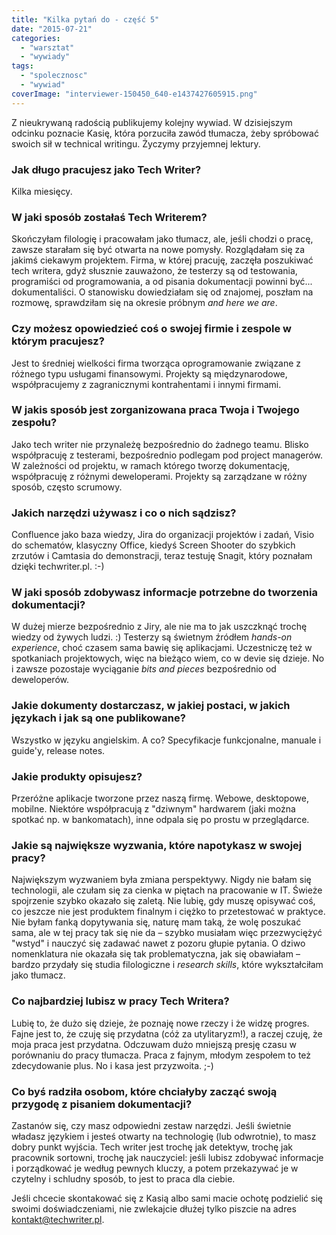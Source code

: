 ```yaml
---
title: "Kilka pytań do - część 5"
date: "2015-07-21"
categories: 
  - "warsztat"
  - "wywiady"
tags: 
  - "spolecznosc"
  - "wywiad"
coverImage: "interviewer-150450_640-e1437427605915.png"
---
```


Z nieukrywaną radością publikujemy kolejny wywiad. W dzisiejszym odcinku poznacie Kasię, która porzuciła zawód tłumacza, żeby spróbować swoich sił w technical writingu. Życzymy przyjemnej lektury.

### Jak długo pracujesz jako Tech Writer?

Kilka miesięcy.

### W jaki sposób zostałaś Tech Writerem?

Skończyłam filologię i pracowałam jako tłumacz, ale, jeśli chodzi o pracę, zawsze starałam się być otwarta na nowe pomysły. Rozglądałam się za jakimś ciekawym projektem. Firma, w której pracuję, zaczęła poszukiwać tech writera, gdyż słusznie zauważono, że testerzy są od testowania, programiści od programowania, a od pisania dokumentacji powinni być... dokumentaliści. O stanowisku dowiedziałam się od znajomej, poszłam na rozmowę, sprawdziłam się na okresie próbnym _and here we are_.

### Czy możesz opowiedzieć coś o swojej firmie i zespole w którym pracujesz?

Jest to średniej wielkości firma tworząca oprogramowanie związane z różnego typu usługami finansowymi. Projekty są międzynarodowe, współpracujemy z zagranicznymi kontrahentami i innymi firmami.

### W jakis sposób jest zorganizowana praca Twoja i Twojego zespołu?

Jako tech writer nie przynależę bezpośrednio do żadnego teamu. Blisko współpracuję z testerami, bezpośrednio podlegam pod project managerów. W zależności od projektu, w ramach którego tworzę dokumentację, współpracuję z różnymi deweloperami. Projekty są zarządzane w różny sposób, często scrumowy.

### Jakich narzędzi używasz i co o nich sądzisz?

Confluence jako baza wiedzy, Jira do organizacji projektów i zadań, Visio do schematów, klasyczny Office, kiedyś Screen Shooter do szybkich zrzutów i Camtasia do demonstracji, teraz testuję Snagit, który poznałam dzięki techwriter.pl. :-)

### W jaki sposób zdobywasz informacje potrzebne do tworzenia dokumentacji?

W dużej mierze bezpośrednio z Jiry, ale nie ma to jak uszczknąć trochę wiedzy od żywych ludzi. :) Testerzy są świetnym źródłem _hands-on experience_, choć czasem sama bawię się aplikacjami. Uczestniczę też w spotkaniach projektowych, więc na bieżąco wiem, co w devie się dzieje. No i zawsze pozostaje wyciąganie _bits and pieces_ bezpośrednio od deweloperów.

### Jakie dokumenty dostarczasz, w jakiej postaci, w jakich językach i jak są one publikowane?

Wszystko w języku angielskim. A co? Specyfikacje funkcjonalne, manuale i guide'y, release notes.

### Jakie produkty opisujesz?

Przeróżne aplikacje tworzone przez naszą firmę. Webowe, desktopowe, mobilne. Niektóre współpracują z "dziwnym" hardwarem (jaki można spotkać np. w bankomatach), inne odpala się po prostu w przeglądarce.

### Jakie są największe wyzwania, które napotykasz w swojej pracy?

Największym wyzwaniem była zmiana perspektywy. Nigdy nie bałam się technologii, ale czułam się za cienka w piętach na pracowanie w IT. Świeże spojrzenie szybko okazało się zaletą. Nie lubię, gdy muszę opisywać coś, co jeszcze nie jest produktem finalnym i ciężko to przetestować w praktyce. Nie byłam fanką dopytywania się, naturę mam taką, że wolę poszukać sama, ale w tej pracy tak się nie da – szybko musiałam więc przezwyciężyć "wstyd" i nauczyć się zadawać nawet z pozoru głupie pytania. O dziwo nomenklatura nie okazała się tak problematyczna, jak się obawiałam – bardzo przydały się studia filologiczne i _research skills_, które wykształciłam jako tłumacz.

### Co najbardziej lubisz w pracy Tech Writera?

Lubię to, że dużo się dzieje, że poznaję nowe rzeczy i że widzę progres. Fajne jest to, że czuję się przydatna (cóż za utylitaryzm!), a raczej czuję, że moja praca jest przydatna. Odczuwam dużo mniejszą presję czasu w porównaniu do pracy tłumacza. Praca z fajnym, młodym zespołem to też zdecydowanie plus. No i kasa jest przyzwoita. ;-)

### Co byś radziła osobom, które chciałyby zacząć swoją przygodę z pisaniem dokumentacji?

Zastanów się, czy masz odpowiedni zestaw narzędzi. Jeśli świetnie władasz językiem i jesteś otwarty na technologię (lub odwrotnie), to masz dobry punkt wyjścia. Tech writer jest trochę jak detektyw, trochę jak pracownik sortowni, trochę jak nauczyciel: jeśli lubisz zdobywać informacje i porządkować je według pewnych kluczy, a potem przekazywać je w czytelny i schludny sposób, to jest to praca dla ciebie.

Jeśli chcecie skontakować się z Kasią albo sami macie ochotę podzielić się swoimi doświadczeniami, nie zwlekajcie dłużej tylko piszcie na adres [kontakt@techwriter.pl](mailto:kontakt@techwriter.pl).
